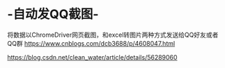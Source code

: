 # -自动发QQ截图-
将数据以ChromeDriver网页截图，和excel转图片两种方式发送给QQ好友或者QQ群
https://www.cnblogs.com/dcb3688/p/4608047.html

https://blog.csdn.net/clean_water/article/details/56289060
